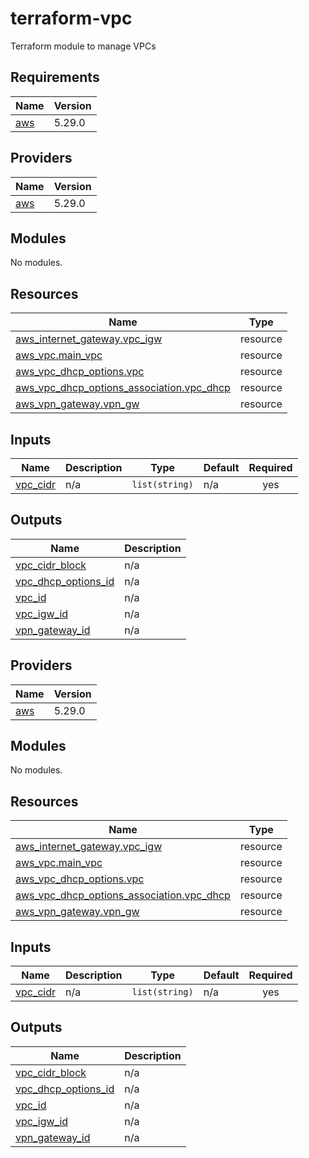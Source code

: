 # terraform-vpc
Terraform module to manage VPCs

<!-- BEGIN_TF_DOCS -->
## Requirements

| Name | Version |
|------|---------|
| <a name="requirement_aws"></a> [aws](#requirement\_aws) | 5.29.0 |

## Providers

| Name | Version |
|------|---------|
| <a name="provider_aws"></a> [aws](#provider\_aws) | 5.29.0 |

## Modules

No modules.

## Resources

| Name | Type |
|------|------|
| [aws_internet_gateway.vpc_igw](https://registry.terraform.io/providers/hashicorp/aws/5.29.0/docs/resources/internet_gateway) | resource |
| [aws_vpc.main_vpc](https://registry.terraform.io/providers/hashicorp/aws/5.29.0/docs/resources/vpc) | resource |
| [aws_vpc_dhcp_options.vpc](https://registry.terraform.io/providers/hashicorp/aws/5.29.0/docs/resources/vpc_dhcp_options) | resource |
| [aws_vpc_dhcp_options_association.vpc_dhcp](https://registry.terraform.io/providers/hashicorp/aws/5.29.0/docs/resources/vpc_dhcp_options_association) | resource |
| [aws_vpn_gateway.vpn_gw](https://registry.terraform.io/providers/hashicorp/aws/5.29.0/docs/resources/vpn_gateway) | resource |

## Inputs

| Name | Description | Type | Default | Required |
|------|-------------|------|---------|:--------:|
| <a name="input_vpc_cidr"></a> [vpc\_cidr](#input\_vpc\_cidr) | n/a | `list(string)` | n/a | yes |

## Outputs

| Name | Description |
|------|-------------|
| <a name="output_vpc_cidr_block"></a> [vpc\_cidr\_block](#output\_vpc\_cidr\_block) | n/a |
| <a name="output_vpc_dhcp_options_id"></a> [vpc\_dhcp\_options\_id](#output\_vpc\_dhcp\_options\_id) | n/a |
| <a name="output_vpc_id"></a> [vpc\_id](#output\_vpc\_id) | n/a |
| <a name="output_vpc_igw_id"></a> [vpc\_igw\_id](#output\_vpc\_igw\_id) | n/a |
| <a name="output_vpn_gateway_id"></a> [vpn\_gateway\_id](#output\_vpn\_gateway\_id) | n/a |
<!-- END_TF_DOCS --><!-- BEGINNING OF PRE-COMMIT-TERRAFORM DOCS HOOK -->
## Providers

| Name | Version |
|------|---------|
| <a name="provider_aws"></a> [aws](#provider\_aws) | 5.29.0 |

## Modules

No modules.

## Resources

| Name | Type |
|------|------|
| [aws_internet_gateway.vpc_igw](https://registry.terraform.io/providers/hashicorp/aws/5.29.0/docs/resources/internet_gateway) | resource |
| [aws_vpc.main_vpc](https://registry.terraform.io/providers/hashicorp/aws/5.29.0/docs/resources/vpc) | resource |
| [aws_vpc_dhcp_options.vpc](https://registry.terraform.io/providers/hashicorp/aws/5.29.0/docs/resources/vpc_dhcp_options) | resource |
| [aws_vpc_dhcp_options_association.vpc_dhcp](https://registry.terraform.io/providers/hashicorp/aws/5.29.0/docs/resources/vpc_dhcp_options_association) | resource |
| [aws_vpn_gateway.vpn_gw](https://registry.terraform.io/providers/hashicorp/aws/5.29.0/docs/resources/vpn_gateway) | resource |

## Inputs

| Name | Description | Type | Default | Required |
|------|-------------|------|---------|:--------:|
| <a name="input_vpc_cidr"></a> [vpc\_cidr](#input\_vpc\_cidr) | n/a | `list(string)` | n/a | yes |

## Outputs

| Name | Description |
|------|-------------|
| <a name="output_vpc_cidr_block"></a> [vpc\_cidr\_block](#output\_vpc\_cidr\_block) | n/a |
| <a name="output_vpc_dhcp_options_id"></a> [vpc\_dhcp\_options\_id](#output\_vpc\_dhcp\_options\_id) | n/a |
| <a name="output_vpc_id"></a> [vpc\_id](#output\_vpc\_id) | n/a |
| <a name="output_vpc_igw_id"></a> [vpc\_igw\_id](#output\_vpc\_igw\_id) | n/a |
| <a name="output_vpn_gateway_id"></a> [vpn\_gateway\_id](#output\_vpn\_gateway\_id) | n/a |
<!-- END OF PRE-COMMIT-TERRAFORM DOCS HOOK -->
